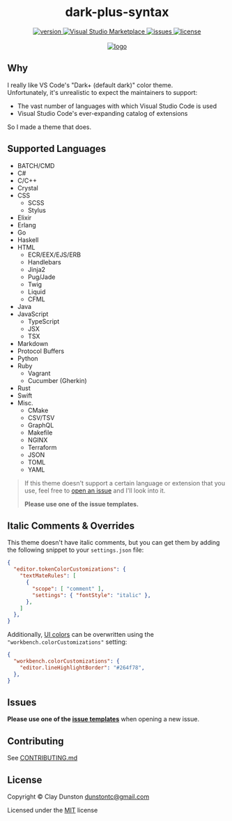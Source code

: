 <div align="center">

  <h1>dark-plus-syntax</h1>

  <a href="https://marketplace.visualstudio.com/items?itemName=dunstontc.dark-plus-syntax">
    <img alt="version" src="https://vsmarketplacebadge.apphb.com/version-short/dunstontc.dark-plus-syntax.svg?style=flat&color=blue" />
  </a>
  <a href="https://marketplace.visualstudio.com/items?itemName=dunstontc.dark-plus-syntax">
    <img alt="Visual Studio Marketplace" src="https://vsmarketplacebadge.apphb.com/installs-short/dunstontc.dark-plus-syntax.svg?style=flat&color=blue" />
  </a>
  <a href="https://github.com/tcd/dark-plus-syntax/issues">
    <img alt="issues" src="https://img.shields.io/github/issues/dunstontc/dark-plus-syntax.svg" />
  </a>
  <a href="https://github.com/tcd/dark-plus-syntax/blob/master/LICENSE.md">
    <img alt="license" src="https://img.shields.io/badge/license-MIT-blue.svg" />
  </a>

  <br/>
  <br/>

  <a href="https://github.com/Microsoft/vscode">
    <img src="https://raw.githubusercontent.com/dunstontc/dark-plus-syntax/master/dist/assets/512.png" alt="logo">
  </a>

</div>


## Why

I really like VS Code's "Dark+ (default dark)" color theme. 
<br/>
Unfortunately, it's unrealistic to expect the maintainers to support:

- The vast number of languages with which Visual Studio Code is used
- Visual Studio Code's ever-expanding catalog of extensions

So I made a theme that does.

<!-- This theme also tries to highlight features (ex: strings, variables, functions, classes) uniformly across languages. -->


## Supported Languages

- BATCH/CMD
- C#
- C/C++
- Crystal
- CSS
    - SCSS
    - Stylus
- Elixir
- Erlang
- Go
- Haskell
- HTML
    - ECR/EEX/EJS/ERB
    - Handlebars
    - Jinja2
    - Pug/Jade
    - Twig
    - Liquid
    - CFML
- Java
    <!-- - Kotlin -->
    <!-- - Groovy -->
    <!-- - Scala -->
- JavaScript
    - TypeScript
    - JSX
    - TSX
- Markdown
- Protocol Buffers
- Python
- Ruby
    - Vagrant
    - Cucumber (Gherkin)
- Rust
- Swift
- Misc.
    - CMake
    - CSV/TSV
    - GraphQL
    - Makefile
    - NGINX
    - Terraform
    - JSON
    - TOML
    - YAML


> If this theme doesn't support a certain language or extension that you use, 
> feel free to [open an issue](https://github.com/tcd/dark-plus-syntax/issues/new) and I'll look into it.
>
> **Please use one of the issue templates.**

## Italic Comments & Overrides

This theme doesn't have italic comments, but you can get them by adding the following snippet to your `settings.json` file:

```json
{
  "editor.tokenColorCustomizations": {
    "textMateRules": [
      {
        "scope": [ "comment" ],
        "settings": { "fontStyle": "italic" },
      },
    ]
  },
}
```

Additionally, [UI colors](https://code.visualstudio.com/api/references/theme-color) can be overwritten using the `"workbench.colorCustomizations"` setting:

```json
{
  "workbench.colorCustomizations": {
    "editor.lineHighlightBorder": "#264f78",
  },
}
```



## Issues

**Please use one of the [issue templates](https://github.com/tcd/dark-plus-syntax/issues/new)** when opening a new issue.


## Contributing

See [CONTRIBUTING.md](https://github.com/tcd/dark-plus-syntax/blob/master/CONTRIBUTING.md)



## License

Copyright © Clay Dunston <dunstontc@gmail.com>

Licensed under the [MIT](https://github.com/tcd/dark-plus-syntax/blob/master/LICENSE.md) license
